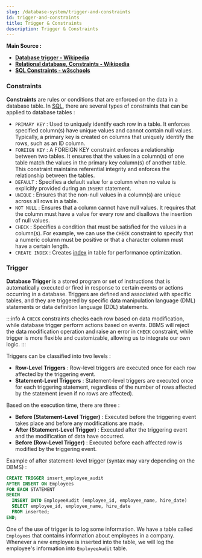 ```yaml
---
slug: /database-system/trigger-and-constraints
id: trigger-and-constraints
title: Trigger & Constraints
description: Trigger & Constraints
---
```


**Main Source :**

- **[Database trigger - Wikipedia](https://en.wikipedia.org/wiki/Database_trigger)**
- **[Relational database, Constraints - Wikipedia](https://en.wikipedia.org/wiki/Relational_database#Constraints)**
- **[SQL Constraints - w3schools](https://www.w3schools.com/sql/sql_constraints.asp)**

### Constraints

**Constraints** are rules or conditions that are enforced on the data in a database table. In [SQL](/database-system/query-language#sql), there are several types of constraints that can be applied to database tables :

- `PRIMARY KEY` : Used to uniquely identify each row in a table. It enforces specified column(s) have unique values and cannot contain null values. Typically, a primary key is created on columns that uniquely identify the rows, such as an ID column.
- `FOREIGN KEY` : A FOREIGN KEY constraint enforces a relationship between two tables. It ensures that the values in a column(s) of one table match the values in the primary key column(s) of another table. This constraint maintains referential integrity and enforces the relationship between the tables.
- `DEFAULT` : Specifies a default value for a column when no value is explicitly provided during an `INSERT` statement.
- `UNIQUE` : Ensures that the non-null values in a column(s) are unique across all rows in a table.
- `NOT NULL` : Ensures that a column cannot have null values. It requires that the column must have a value for every row and disallows the insertion of null values.
- `CHECK` : Specifies a condition that must be satisfied for the values in a column(s). For example, we can use the `CHECK` constraint to specify that a numeric column must be positive or that a character column must have a certain length.
- `CREATE INDEX` : Creates [index](/database-system/database-index) in table for performance optimization.

### Trigger

**Database Trigger** is a stored program or set of instructions that is automatically executed or fired in response to certain events or actions occurring in a database. Triggers are defined and associated with specific tables, and they are triggered by specific data manipulation language (DML) statements or data definition language (DDL) statements.

:::info
A `CHECK` constraints checks each row based on data modification, while database trigger perform actions based on events. DBMS will reject the data modification operation and raise an error in `CHECK` constraint, while trigger is more flexible and customizable, allowing us to integrate our own logic.
:::

Triggers can be classified into two levels :

- **Row-Level Triggers** : Row-level triggers are executed once for each row affected by the triggering event.
- **Statement-Level Triggers** : Statement-level triggers are executed once for each triggering statement, regardless of the number of rows affected by the statement (even if no rows are affected).

Based on the execution time, there are three :

- **Before (Statement-Level Trigger)** : Executed before the triggering event takes place and before any modifications are made.
- **After (Statement-Level Trigger)** : Executed after the triggering event and the modification of data have occurred.
- **Before (Row-Level Trigger)** : Executed before each affected row is modified by the triggering event.

Example of after statement-level trigger (syntax may vary depending on the DBMS) :

```sql
CREATE TRIGGER insert_employee_audit
AFTER INSERT ON Employees
FOR EACH STATEMENT
BEGIN
  INSERT INTO EmployeeAudit (employee_id, employee_name, hire_date)
  SELECT employee_id, employee_name, hire_date
  FROM inserted;
END;
```

One of the use of trigger is to log some information. We have a table called `Employees` that contains information about employees in a company. Whenever a new employee is inserted into the table, we will log the employee's information into `EmployeeAudit` table.

